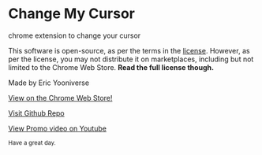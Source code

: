 # Change My Cursor
chrome extension to change your cursor

This software is open-source, as per the terms in the [license](/LICENSE). However, as per the license, you may not distribute it on marketplaces, including but not limited to the Chrome Web Store. **Read the full license though.**

Made by Eric Yooniverse

[View on the Chrome Web Store!](https://chrome.google.com/webstore/detail/change-my-cursor/lppmahciboilaokklohhhdlaadkobgpc)

[Visit Github Repo](https://github.com/yummypasta/changemycursor)

[View Promo video on Youtube](https://youtu.be/u-EqpA5yyZU)

<sub>Have a great day.</sub>
